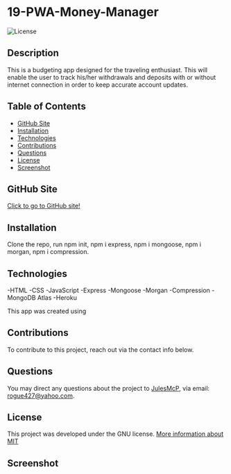 # 19-PWA-Money-Manager

![License](https://img.shields.io/badge/License-MIT-blue)

## Description
This is a budgeting app designed for the traveling enthusiast. This will enable the user to track his/her withdrawals and deposits with or without internet connection in order to keep accurate account updates.

## Table of Contents
* [GitHub Site](#GitHub)
* [Installation](#installation)
* [Technologies](#technologies)
* [Contributions](#contributions)
* [Questions](#questions)
* [License](#license)
* [Screenshot](#screenshots)

## GitHub Site

[Click to go to GitHub site!](https://github.com/JulesMcP/19-PWA-Money-Manager)

## Installation

Clone the repo, run npm init, npm i express, npm i mongoose, npm i morgan, npm i compression.

## Technologies
-HTML
-CSS
-JavaScript
-Express
-Mongoose
-Morgan
-Compression
-MongoDB Atlas
-Heroku

This app was created using 

## Contributions

To contribute to this project, reach out via the contact info below.

## Questions

You may direct any questions about the project to [JulesMcP](https://github.com/JulesMcP), via email: [rogue427@yahoo.com](mailto:rogue427@yahoo.com).

## License

This project was developed under the GNU license.
[More information about MIT](https://opensource.org/licenses/MIT)

## Screenshot



